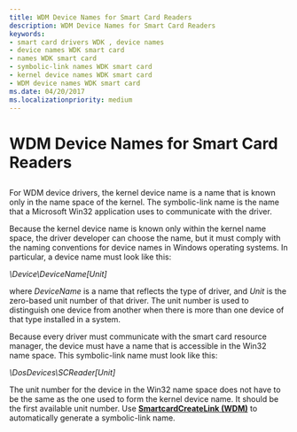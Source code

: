 ```yaml
---
title: WDM Device Names for Smart Card Readers
description: WDM Device Names for Smart Card Readers
keywords:
- smart card drivers WDK , device names
- device names WDK smart card
- names WDK smart card
- symbolic-link names WDK smart card
- kernel device names WDK smart card
- WDM device names WDK smart card
ms.date: 04/20/2017
ms.localizationpriority: medium
---
```


# WDM Device Names for Smart Card Readers


## <span id="_ntovr_wdm_device_names_for_smart_card_readers"></span><span id="_NTOVR_WDM_DEVICE_NAMES_FOR_SMART_CARD_READERS"></span>


For WDM device drivers, the kernel device name is a name that is known only in the name space of the kernel. The symbolic-link name is the name that a Microsoft Win32 application uses to communicate with the driver.

Because the kernel device name is known only within the kernel name space, the driver developer can choose the name, but it must comply with the naming conventions for device names in Windows operating systems. In particular, a device name must look like this:

*\\Device\\DeviceName\[Unit\]*

where *DeviceName* is a name that reflects the type of driver, and *Unit* is the zero-based unit number of that driver. The unit number is used to distinguish one device from another when there is more than one device of that type installed in a system.

Because every driver must communicate with the smart card resource manager, the device must have a name that is accessible in the Win32 name space. This symbolic-link name must look like this:

*\\DosDevices\\SCReader\[Unit\]*

The unit number for the device in the Win32 name space does not have to be the same as the one used to form the kernel device name. It should be the first available unit number. Use [**SmartcardCreateLink (WDM)**](/previous-versions/ff548935(v=vs.85)) to automatically generate a symbolic-link name.

 

